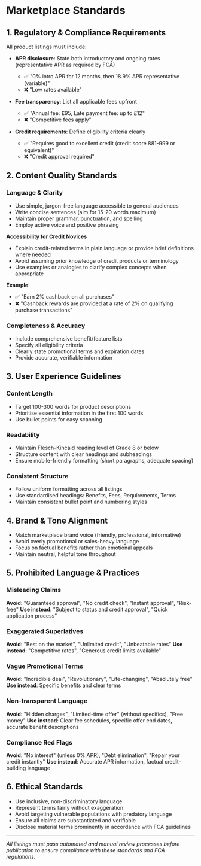 # Marketplace Standards

## 1. Regulatory & Compliance Requirements

All product listings must include:

- **APR disclosure**: State both introductory and ongoing rates (representative APR as required by FCA)
  - ✅ "0% intro APR for 12 months, then 18.9% APR representative (variable)"
  - ❌ "Low rates available"

- **Fee transparency**: List all applicable fees upfront
  - ✅ "Annual fee: £95, Late payment fee: up to £12"
  - ❌ "Competitive fees apply"

- **Credit requirements**: Define eligibility criteria clearly
  - ✅ "Requires good to excellent credit (credit score 881-999 or equivalent)"
  - ❌ "Credit approval required"

## 2. Content Quality Standards

### Language & Clarity
- Use simple, jargon-free language accessible to general audiences
- Write concise sentences (aim for 15-20 words maximum)
- Maintain proper grammar, punctuation, and spelling
- Employ active voice and positive phrasing

**Accessibility for Credit Novices**
- Explain credit-related terms in plain language or provide brief definitions where needed
- Avoid assuming prior knowledge of credit products or terminology
- Use examples or analogies to clarify complex concepts when appropriate

**Example**: 
- ✅ "Earn 2% cashback on all purchases"
- ❌ "Cashback rewards are provided at a rate of 2% on qualifying purchase transactions"

### Completeness & Accuracy
- Include comprehensive benefit/feature lists
- Specify all eligibility criteria
- Clearly state promotional terms and expiration dates
- Provide accurate, verifiable information

## 3. User Experience Guidelines

### Content Length
- Target 100-300 words for product descriptions
- Prioritise essential information in the first 100 words
- Use bullet points for easy scanning

### Readability
- Maintain Flesch-Kincaid reading level of Grade 8 or below
- Structure content with clear headings and subheadings
- Ensure mobile-friendly formatting (short paragraphs, adequate spacing)

### Consistent Structure
- Follow uniform formatting across all listings
- Use standardised headings: Benefits, Fees, Requirements, Terms
- Maintain consistent bullet point and numbering styles

## 4. Brand & Tone Alignment

- Match marketplace brand voice (friendly, professional, informative)
- Avoid overly promotional or sales-heavy language
- Focus on factual benefits rather than emotional appeals
- Maintain neutral, helpful tone throughout

## 5. Prohibited Language & Practices

### Misleading Claims
**Avoid**: "Guaranteed approval", "No credit check", "Instant approval", "Risk-free"
**Use instead**: "Subject to status and credit approval", "Quick application process"

### Exaggerated Superlatives
**Avoid**: "Best on the market", "Unlimited credit", "Unbeatable rates"
**Use instead**: "Competitive rates", "Generous credit limits available"

### Vague Promotional Terms
**Avoid**: "Incredible deal", "Revolutionary", "Life-changing", "Absolutely free"
**Use instead**: Specific benefits and clear terms

### Non-transparent Language
**Avoid**: "Hidden charges", "Limited-time offer" (without specifics), "Free money"
**Use instead**: Clear fee schedules, specific offer end dates, accurate benefit descriptions

### Compliance Red Flags
**Avoid**: "No interest" (unless 0% APR), "Debt elimination", "Repair your credit instantly"
**Use instead**: Accurate APR information, factual credit-building language

## 6. Ethical Standards

- Use inclusive, non-discriminatory language
- Represent terms fairly without exaggeration
- Avoid targeting vulnerable populations with predatory language
- Ensure all claims are substantiated and verifiable
- Disclose material terms prominently in accordance with FCA guidelines

---

*All listings must pass automated and manual review processes before publication to ensure compliance with these standards and FCA regulations.*
